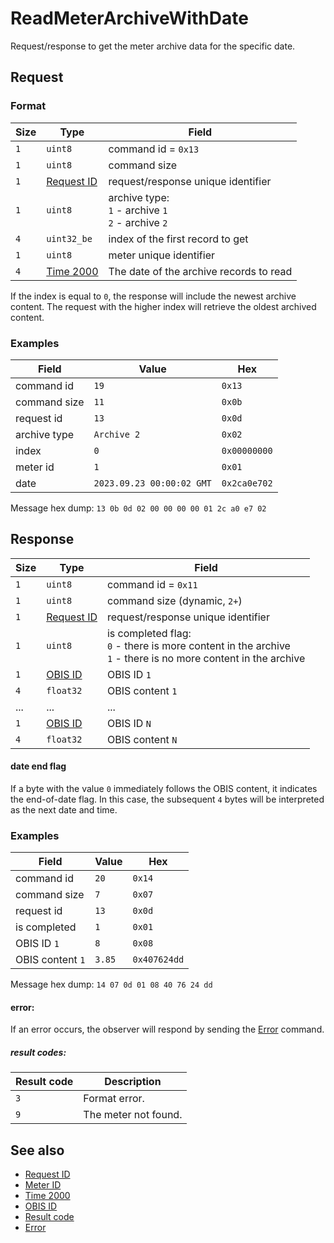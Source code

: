 # ReadMeterArchiveWithDate

Request/response to get the meter archive data for the specific date.

## Request

### Format

| Size | Type                                 | Field                                                         |
| ---- | ------------------------------------ | ------------------------------------------------------------- |
| `1`  | `uint8`                              | command id = `0x13`                                           |
| `1`  | `uint8`                              | command size                                                  |
| `1`  | [Request ID](../types.md#request-id) | request/response unique identifier                            |
| `1`  | `uint8`                              | archive type: <br/> `1` - archive `1` <br/> `2` - archive `2` |
| `4`  | `uint32_be`                          | index of the first record to get                              |
| `1`  | `uint8`                              | meter unique identifier                                       |
| `4`  | [Time 2000](../types.md#time-2000)   | The date of the archive records to read                       |


If the index is equal to `0`, the response will include the newest archive content.
The request with the higher index will retrieve the oldest archived content.

### Examples

| Field        | Value                     | Hex          |
| ------------ | ------------------------- | ------------ |
| command id   | `19`                      | `0x13`       |
| command size | `11`                      | `0x0b`       |
| request id   | `13`                      | `0x0d`       |
| archive type | `Archive 2`               | `0x02`       |
| index        | `0`                       | `0x00000000` |
| meter id     | `1`                       | `0x01`       |
| date         | `2023.09.23 00:00:02 GMT` | `0x2ca0e702` |

Message hex dump: `13 0b 0d 02 00 00 00 00 01 2c a0 e7 02`


## Response

| Size | Type                                 | Field                                                                                                                   |
| ---- | ------------------------------------ | ----------------------------------------------------------------------------------------------------------------------- |
| `1`  | `uint8`                              | command id = `0x11`                                                                                                     |
| `1`  | `uint8`                              | command size (dynamic, `2+`)                                                                                            |
| `1`  | [Request ID](../types.md#request-id) | request/response unique identifier                                                                                      |
| `1`  | `uint8`                              | is completed flag: <br/> `0` - there is more content in the archive <br/> `1` - there is no more content in the archive |
| `1`  | [OBIS ID](../types.md#obis-id)       | OBIS ID `1`                                                                                                             |
| `4`  | `float32`                            | OBIS content `1`                                                                                                        |
| ...  | ...                                  | ...                                                                                                                     |
| `1`  | [OBIS ID](../types.md#obis-od)       | OBIS ID `N`                                                                                                             |
| `4`  | `float32`                            | OBIS content `N`                                                                                                        |

#### date end flag

If a byte with the value `0` immediately follows the OBIS content, it indicates the end-of-date flag.
In this case, the subsequent `4` bytes will be interpreted as the next date and time.


### Examples

| Field            | Value  | Hex          |
| ---------------- | ------ | ------------ |
| command id       | `20`   | `0x14`       |
| command size     | `7`    | `0x07`       |
| request id       | `13`   | `0x0d`       |
| is completed     | `1`    | `0x01`       |
| OBIS ID `1`      | `8`    | `0x08`       |
| OBIS content `1` | `3.85` | `0x407624dd` |

Message hex dump: `14 07 0d 01 08 40 76 24 dd`

#### error:

If an error occurs, the observer will respond by sending the [Error](./uplink/Error.md) command.

##### result codes:

| Result code | Description          |
| ----------- | -------------------- |
| `3`         | Format error.        |
| `9`         | The meter not found. |

## See also

* [Request ID](../types.md#request-id)
* [Meter ID](../types.md#meter-id)
* [Time 2000](../types.md#time-2000)
* [OBIS ID](../types.md#obis-id)
* [Result code](../types.md#result-code)
* [Error](./uplink/Error.md)
